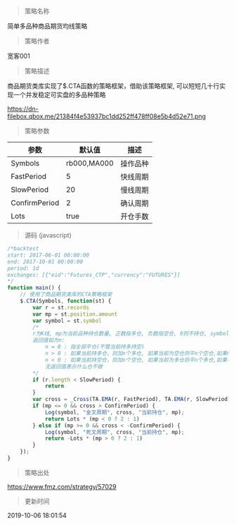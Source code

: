 
> 策略名称

简单多品种商品期货均线策略

> 策略作者

宽客001

> 策略描述

商品期货类库实现了$.CTA函数的策略框架，借助该策略框架, 可以短短几十行实现一个并发稳定可实盘的多品种策略

 https://dn-filebox.qbox.me/21384f4e53937bc1dd252ff478ff08e5b4d52e71.png

> 策略参数



|参数|默认值|描述|
|----|----|----|
|Symbols|rb000,MA000|操作品种|
|FastPeriod|5|快线周期|
|SlowPeriod|20|慢线周期|
|ConfirmPeriod|2|确认周期|
|Lots|true|开仓手数|


> 源码 (javascript)

``` javascript
/*backtest
start: 2017-06-01 00:00:00
end: 2017-10-01 00:00:00
period: 1d
exchanges: [{"eid":"Futures_CTP","currency":"FUTURES"}]
*/
function main() {
    // 使用了商品期货类库的CTA策略框架
    $.CTA(Symbols, function(st) {
        var r = st.records
        var mp = st.position.amount
        var symbol = st.symbol
        /*
        r为K线, mp为当前品种持仓数量, 正数指多仓, 负数指空仓, 0则不持仓, symbol指品种名称
        返回值如为n: 
            n = 0 : 指全部平仓(不管当前持多持空)
            n > 0 : 如果当前持多仓，则加n个多仓, 如果当前为空仓则平n个空仓,如果n大于当前持仓, 则反手开多仓
            n < 0 : 如果当前持空仓，则加n个空仓, 如果当前为多仓则平n个多仓,如果-n大于当前持仓, 则反手开空仓
            无返回值表示什么也不做
        */
        if (r.length < SlowPeriod) {
            return
        }
        var cross = _Cross(TA.EMA(r, FastPeriod), TA.EMA(r, SlowPeriod));
        if (mp <= 0 && cross > ConfirmPeriod) {
            Log(symbol, "金叉周期", cross, "当前持仓", mp);
            return Lots * (mp < 0 ? 2 : 1)
        } else if (mp >= 0 && cross < -ConfirmPeriod) {
            Log(symbol, "死叉周期", cross, "当前持仓", mp);
            return -Lots * (mp > 0 ? 2 : 1)
        }
    });
}
```

> 策略出处

https://www.fmz.com/strategy/57029

> 更新时间

2019-10-06 18:01:54

